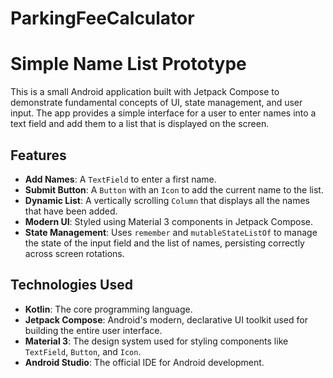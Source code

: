 # ParkingFeeCalculator

# Simple Name List Prototype

This is a small Android application built with Jetpack Compose to demonstrate fundamental concepts of UI, state management, and user input. The app provides a simple interface for a user to enter names into a text field and add them to a list that is displayed on the screen.

## Features

- **Add Names**: A `TextField` to enter a first name.
- **Submit Button**: A `Button` with an `Icon` to add the current name to the list.
- **Dynamic List**: A vertically scrolling `Column` that displays all the names that have been added.
- **Modern UI**: Styled using Material 3 components in Jetpack Compose.
- **State Management**: Uses `remember` and `mutableStateListOf` to manage the state of the input field and the list of names, persisting correctly across screen rotations.

## Technologies Used

- **Kotlin**: The core programming language.
- **Jetpack Compose**: Android's modern, declarative UI toolkit used for building the entire user interface.
- **Material 3**: The design system used for styling components like `TextField`, `Button`, and `Icon`.
- **Android Studio**: The official IDE for Android development.

